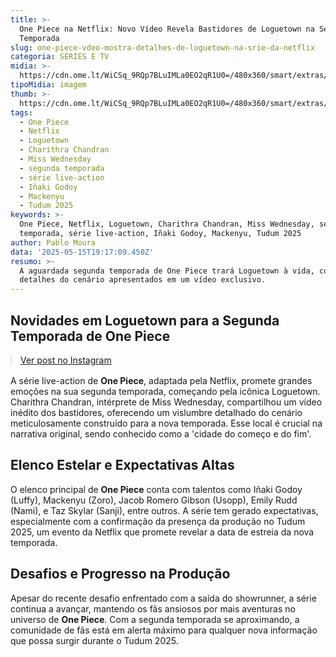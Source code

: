 ```yaml
---
title: >-
  One Piece na Netflix: Novo Vídeo Revela Bastidores de Loguetown na Segunda
  Temporada
slug: one-piece-vdeo-mostra-detalhes-de-loguetown-na-srie-da-netflix
categoria: SÉRIES E TV
midia: >-
  https://cdn.ome.lt/WiCSq_9RQp7BLuIMLa0EO2qR1U0=/480x360/smart/extras/conteudos/one-piece-netflix.jpg
tipoMidia: imagem
thumb: >-
  https://cdn.ome.lt/WiCSq_9RQp7BLuIMLa0EO2qR1U0=/480x360/smart/extras/conteudos/one-piece-netflix.jpg
tags:
  - One Piece
  - Netflix
  - Loguetown
  - Charithra Chandran
  - Miss Wednesday
  - segunda temporada
  - série live-action
  - Iñaki Godoy
  - Mackenyu
  - Tudum 2025
keywords: >-
  One Piece, Netflix, Loguetown, Charithra Chandran, Miss Wednesday, segunda
  temporada, série live-action, Iñaki Godoy, Mackenyu, Tudum 2025
author: Pablo Moura
data: '2025-05-15T19:17:09.450Z'
resumo: >-
  A aguardada segunda temporada de One Piece trará Loguetown à vida, com
  detalhes do cenário apresentados em um vídeo exclusivo.
---
```


## Novidades em Loguetown para a Segunda Temporada de One Piece

<blockquote class="instagram-media" data-instgrm-permalink="https://www.instagram.com/reel/DJra8y2p0D0/" data-instgrm-version="14" style="width:100%; max-width:540px; margin:1rem auto;"><a href="https://www.instagram.com/reel/DJra8y2p0D0/">Ver post no Instagram</a></blockquote>

A série live-action de **One Piece**, adaptada pela Netflix, promete grandes emoções na sua segunda temporada, começando pela icônica Loguetown. Charithra Chandran, intérprete de Miss Wednesday, compartilhou um vídeo inédito dos bastidores, oferecendo um vislumbre detalhado do cenário meticulosamente construído para a nova temporada. Esse local é crucial na narrativa original, sendo conhecido como a 'cidade do começo e do fim'.

## Elenco Estelar e Expectativas Altas

O elenco principal de **One Piece** conta com talentos como Iñaki Godoy (Luffy), Mackenyu (Zoro), Jacob Romero Gibson (Usopp), Emily Rudd (Nami), e Taz Skylar (Sanji), entre outros. A série tem gerado expectativas, especialmente com a confirmação da presença da produção no Tudum 2025, um evento da Netflix que promete revelar a data de estreia da nova temporada.

## Desafios e Progresso na Produção

Apesar do recente desafio enfrentado com a saída do showrunner, a série continua a avançar, mantendo os fãs ansiosos por mais aventuras no universo de **One Piece**. Com a segunda temporada se aproximando, a comunidade de fãs está em alerta máximo para qualquer nova informação que possa surgir durante o Tudum 2025.
